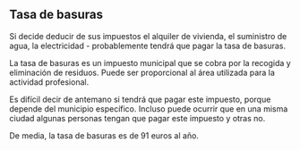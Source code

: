 ## Tasa de basuras

Si decide deducir de sus impuestos el alquiler de vivienda, el suministro de agua, la electricidad - probablemente tendrá que pagar la tasa de basuras.

La tasa de basuras es un impuesto municipal que se cobra por la recogida y eliminación de residuos. Puede ser proporcional al área utilizada para la actividad profesional.

Es difícil decir de antemano si tendrá que pagar este impuesto, porque depende del municipio específico. Incluso puede ocurrir que en una misma ciudad algunas personas tengan que pagar este impuesto y otras no.

De media, la tasa de basuras es de 91 euros al año. 
